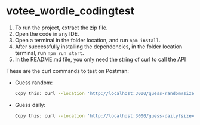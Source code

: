 # votee_wordle_codingtest

1. To run the project, extract the zip file.
2. Open the code in any IDE.
3. Open a terminal in the folder location, and run `npm install`.
4. After successfully installing the dependencies, in the folder location terminal, run `npm run start`.
5. In the README.md file, you only need the string of curl to call the API

These are the curl commands to test on Postman:
- Guess random: 
    ```bash
    Copy this: curl --location 'http://localhost:3000/guess-random?size=6'
    ```
- Guess daily:
    ```bash
    Copy this: curl --location 'http://localhost:3000/guess-daily?size=6'
    ```
